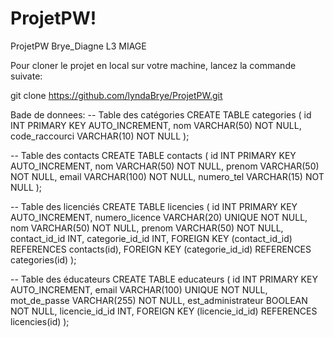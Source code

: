 # ProjetPW!
ProjetPW Brye_Diagne L3 MIAGE

Pour cloner le projet en local sur votre machine, lancez la commande suivate:

git clone https://github.com/lyndaBrye/ProjetPW.git




Bade de donnees:
-- Table des catégories
CREATE TABLE categories (
    id INT PRIMARY KEY AUTO_INCREMENT,
    nom VARCHAR(50) NOT NULL,
    code_raccourci VARCHAR(10) NOT NULL
);

-- Table des contacts
CREATE TABLE contacts (
    id INT PRIMARY KEY AUTO_INCREMENT,
    nom VARCHAR(50) NOT NULL,
    prenom VARCHAR(50) NOT NULL,
    email VARCHAR(100) NOT NULL,
    numero_tel VARCHAR(15) NOT NULL
);

-- Table des licenciés
CREATE TABLE licencies (
    id INT PRIMARY KEY AUTO_INCREMENT,
    numero_licence VARCHAR(20) UNIQUE NOT NULL,
    nom VARCHAR(50) NOT NULL,
    prenom VARCHAR(50) NOT NULL,
    contact_id_id INT,
    categorie_id_id INT,
    FOREIGN KEY (contact_id_id) REFERENCES contacts(id),
    FOREIGN KEY (categorie_id_id) REFERENCES categories(id)
);

-- Table des éducateurs
CREATE TABLE educateurs (
    id INT PRIMARY KEY AUTO_INCREMENT,
    email VARCHAR(100) UNIQUE NOT NULL,
    mot_de_passe VARCHAR(255) NOT NULL,
    est_administrateur BOOLEAN NOT NULL,
    licencie_id_id INT,
    FOREIGN KEY (licencie_id_id) REFERENCES licencies(id)
);
